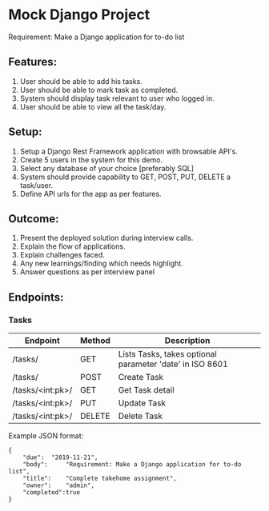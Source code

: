 # Mock Django Project

Requirement: Make a Django application for to-do list

## Features:

1. User should be able to add his tasks.
2. User should be able to mark task as completed.
3. System should display task relevant to user who logged in.
4. User should be able to view all the task/day.

## Setup:

1. Setup a Django Rest Framework application with browsable API's.
2. Create 5 users in the system for this demo.
3. Select any database of your choice [preferably SQL]
4. System should provide capability to GET, POST, PUT, DELETE a task/user.
5. Define API urls for the app as per features.

## Outcome:

1. Present the deployed solution during interview calls.
2. Explain the flow of applications.
3. Explain challenges faced.
4. Any new learnings/finding which needs highlight.
5. Answer questions as per interview panel

## Endpoints:

### Tasks
| Endpoint       |Method |Description                                                        |
|-----------------|-------|------------------------------------------------------------------|
|/tasks/          |GET	 |Lists Tasks, takes optional parameter 'date' in ISO 8601           |
|/tasks/          |POST  |Create Task                                                        |
|/tasks/\<int:pk\>/|GET	 |Get Task detail                                                    |
|/tasks/\<int:pk\>/|PUT   |Update Task                                                        |
|/tasks/\<int:pk\>/|DELETE|Delete Task                                                        |

Example JSON format:

    { 
	    "due":	"2019-11-21", 
	    "body": 	"Requirement: Make a Django application for to-do list", 
	    "title":	"Complete takehome assignment",
	    "owner": 	"admin",
	    "completed":true
    }


